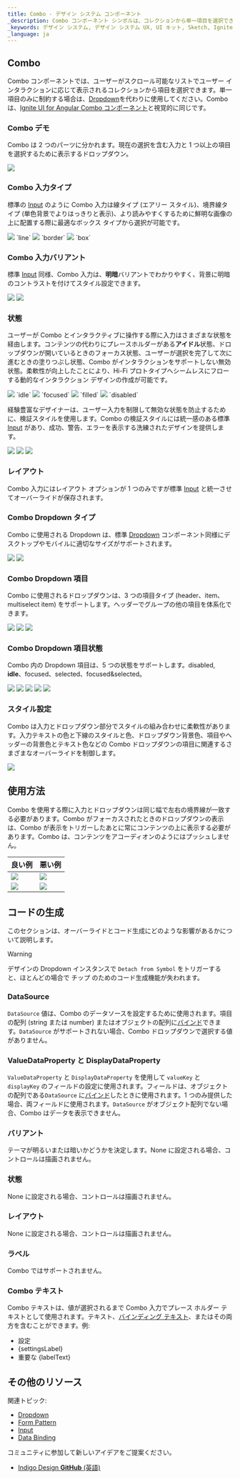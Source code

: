 ```yaml
---
title: Combo - デザイン システム コンポーネント
_description: Combo コンポーネント シンボルは、コレクションから単一項目を選択できます。
_keywords: デザイン システム, デザイン システム UX, UI キット, Sketch, Ignite UI for Angular, Sketch to Angular, Angular, Angular デザイン システム, Sketch からコードをエクスポート, Angular 用のデザイン キット, Sketch HTML, Sketch to HTML, Sketch UI キット
_language: ja
---
```


## Combo

Combo コンポーネントでは、ユーザーがスクロール可能なリストでユーザー インタラクションに応じて表示されるコレクションから項目を選択できます。単一項目のみに制約する場合は、[Dropdown](dropdown.md)を代わりに使用してください。Combo は、[Ignite UI for Angular Combo コンポーネント](https://jp.infragistics.com/products/ignite-ui-angular/angular/components/combo.html)と視覚的に同じです。

### Combo デモ

Combo は 2 つのパーツに分かれます。現在の選択を含む入力と 1 つ以上の項目を選択するために表示するドロップダウン。

<img src="../images/combo_demo.png" srcset="../images/combo_demo@2x.png 2x" />

### Combo 入力タイプ

標準の [Input](input.md) のように Combo 入力は線タイプ (エアリー スタイル)、境界線タイプ (単色背景でよりはっきりと表示)、より読みやすくするために鮮明な画像の上に配置する際に最適なボックス タイプから選択が可能です。

<img src="../images/combo_demo.png" srcset="../images/combo_demo@2x.png 2x" />
`line`

<img src="../images/combo_border.png" srcset="../images/combo_border@2x.png 2x" />
`border`

<img src="../images/combo_box.png" srcset="../images/combo_box@2x.png 2x" />
`box`

### Combo 入力バリアント

標準 [Input](input.md) 同様、Combo 入力は、**明暗**バリアントでわかりやすく、背景に明暗のコントラストを付けてスタイル設定できます。

<img src="../images/combo_demo.png" srcset="../images/combo_demo@2x.png 2x" />
<img src="../images/combo_light.png" srcset="../images/combo_light@2x.png 2x" />

### 状態

ユーザーが Combo とインタラクティブに操作する際に入力はさまざまな状態を経由します。コンテンツの代わりにプレースホルダーがある**アイドル**状態、ドロップダウンが開いているときのフォーカス状態、ユーザーが選択を完了して次に進むときの塗りつぶし状態、Combo がインタラクションをサポートしない無効状態。柔軟性が向上したことにより、Hi-Fi プロトタイプへシームレスにフローする動的なインタラクション デザインの作成が可能です。

<img src="../images/combo_idle.png" srcset="../images/combo_idle@2x.png 2x" />
`idle`

<img src="../images/combo_focused.png" srcset="../images/combo_focused@2x.png 2x" />
`focused`

<img src="../images/combo_filled.png" srcset="../images/combo_filled@2x.png 2x" />
`filled`

<img src="../images/combo_disabled.png" srcset="../images/combo_disabled@2x.png 2x" />
`disabled`

経験豊富なデザイナーは、ユーザー入力を制限して無効な状態を防止するために、検証スタイルを使用します。Combo の検証スタイルには統一感のある標準 [Input](input.md) があり、成功、警告、エラーを表示する洗練されたデザインを提供します。

<img src="../images/combo_success.png" srcset="../images/combo_success@2x.png 2x" />
<img src="../images/combo_warning.png" srcset="../images/combo_warning@2x.png 2x" />
<img src="../images/combo_error.png" srcset="../images/combo_error@2x.png 2x" />

### レイアウト

Combo 入力にはレイアウト オプションが 1 つのみですが標準 [Input](input.md) と統一させてオーバーライドが保存されます。

### Combo Dropdown タイプ

Combo に使用される Dropdown は、標準 [Dropdown](dropdown.md) コンポーネント同様にデスクトップやモバイルに適切なサイズがサポートされます。

<img src="../images/combo_desktop.png" srcset="../images/combo_desktop@2x.png 2x" />
<img src="../images/combo_mobile.png" srcset="../images/combo_mobile@2x.png 2x" />

### Combo Dropdown 項目

Combo に使用されるドロップダウンは、3 つの項目タイプ (header、item、multiselect item) をサポートします。ヘッダーでグループの他の項目を体系化できます。

<img src="../images/combo_header.png" srcset="../images/combo_header@2x.png 2x" />
<img src="../images/combo_item.png" srcset="../images/combo_item@2x.png 2x" />
<img src="../images/combo_multiselect_item.png" srcset="../images/combo_multiselect_item@2x.png 2x" />

### Combo Dropdown 項目状態

Combo 内の Dropdown 項目は、5 つの状態をサポートします。disabled, **idle**、focused、selected、focused&selected。

<img src="../images/combo_item_disabled.png" srcset="../images/combo_item_disabled@2x.png 2x" />
<img src="../images/combo_item_idle.png" srcset="../images/combo_item_idle@2x.png 2x" />
<img src="../images/combo_item_focused.png" srcset="../images/combo_item_focused@2x.png 2x" />
<img src="../images/combo_item_selected.png" srcset="../images/combo_item_selected@2x.png 2x" />
<img src="../images/combo_item_selected_focused.png" srcset="../images/combo_item_selected_focused@2x.png 2x" />

### スタイル設定

Combo は入力とドロップダウン部分でスタイルの組み合わせに柔軟性があります。入力テキストの色と下線のスタイルと色、ドロップダウン背景色、項目やヘッダーの背景色とテキスト色などの Combo ドロップダウンの項目に関連するさまざまなオーバーライドを制御します。

<img src="../images/combo_styling.png" srcset="../images/combo_styling@2x.png 2x" />

## 使用方法

Combo を使用する際に入力とドロップダウンは同じ幅で左右の境界線が一致する必要があります。Combo がフォーカスされたときのドロップダウンの表示は、Combo が表示をトリガーしたあとに常にコンテンツの上に表示する必要があります。Combo は、コンテンツをアコーディオンのようにはプッシュしません。

| 良い例                                                                           |悪い例                                                                            |
| ---------------------------------------------------------------------------- | -------------------------------------------------------------------------------- |
| <img src="../images/combo_do1.png" srcset="../images/combo_do1@2x.png 2x" />|<img src="../images/combo_dont1.png" srcset="../images/combo_dont1@2x.png 2x" /> |
| <img src="../images/combo_do2.png" srcset="../images/combo_do2@2x.png 2x" />|<img src="../images/combo_dont2.png" srcset="../images/combo_dont2@2x.png 2x" /> |

## コードの生成

このセクションは、オーバーライドとコード生成にどのような影響があるかについて説明します。

> [!WARNING]
> デザインの Dropdown インスタンスで `Detach from Symbol` をトリガーすると、ほとんどの場合で チップ のためのコード生成機能が失われます。

### DataSource

`DataSource` 値は、Combo のデータソースを設定するために使用されます。項目の配列 (string または number) またはオブジェクトの配列に[バインド](../codegen/data-binding.md)できます。`DataSource` がサポートされない場合、Combo ドロップダウンで選択する値がありません。

### ValueDataProperty と DisplayDataProperty

`ValueDataProperty` と `DisplayDataProperty` を使用して `valueKey` と `displayKey` のフィールドの設定に使用されます。フィールドは、オブジェクトの配列である`DataSource` に[バインド](../codegen/data-binding.md)したときに使用されます。1 つのみ提供した場合、両フィールドに使用されます。`DataSource` がオブジェクト配列でない場合、Combo はデータを表示できません。  

### バリアント

テーマが明るいまたは暗いかどうかを決定します。None に設定される場合、コントロールは描画されません。

### 状態

None に設定される場合、コントロールは描画されません。

### レイアウト

None に設定される場合、コントロールは描画されません。

### ラベル

Combo ではサポートされません。

### Combo テキスト

Combo テキストは、値が選択されるまで Combo 入力でプレース ホルダー テキストとして使用されます。テキスト、[バインディング テキスト](../codegen/data-binding.md)、またはその両方を含むことができます。例:

- 設定
- {settingsLabel}
- 重要な {labelText}

## その他のリソース

関連トピック:

- [Dropdown](dropdown.md)
- [Form Pattern](../patterns/form.md)
- [Input](input.md)
- [Data Binding](../codegen/data-binding.md)
  <div class="divider--half"></div>

コミュニティに参加して新しいアイデアをご提案ください。

- [Indigo Design **GitHub** (英語)](https://github.com/IgniteUI/design-system-docfx)